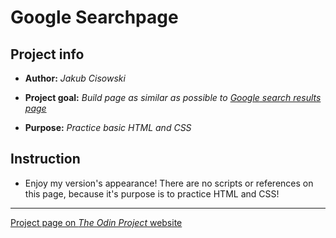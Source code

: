 # Google Searchpage

## Project info

*	**Author:** 
	*Jakub Cisowski*

*	**Project goal:**
	*Build page as similar as possible to [*Google* search results page](https://www.google.pl/search?q=build+this+webpage&gws_rd=cr&dcr=0&ei=7hdBWvONBcTL6ASL64W4Dw)*

*	**Purpose:**
	*Practice basic HTML and CSS*

## Instruction

*	Enjoy my version's appearance! There are no scripts or references on this page, because it's purpose is to practice HTML and CSS!

---
[Project page on *The Odin Project* website](http://www.theodinproject.com/courses/web-development-101/lessons/html-css)
